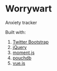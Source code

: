 # Worrywart
Anxiety tracker

Built with:

1. [Twitter Bootstrap](http://getbootstrap.com)
2. [jQuery](http://jquery.com)
3. [moment.js](http://momentjs.com)
4. [pouchdb](http://pouchdb.com)
5. [vue.js](http://vuejs.org)
